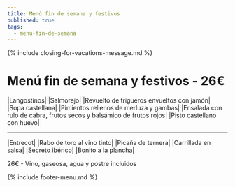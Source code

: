 ```yaml
---
title: Menú fin de semana y festivos
published: true
tags:
  - menu-fin-de-semana
---
```


{% include closing-for-vacations-message.md %}

# Menú fin de semana y festivos - 26€

|Langostinos|
|Salmorejo|
|Revuelto de trigueros envueltos con jamón|
|Sopa castellana|
|Pimientos rellenos de merluza y gambas|
|Ensalada con rulo de cabra, frutos secos y balsámico de frutos rojos|
|Pisto castellano con huevo|

------

|Entrecot|
|Rabo de toro al vino tinto|
|Picaña de ternera|
|Carrillada en salsa|
|Secreto ibérico|
|Bonito a la plancha|

<!-- |Cordero asado|eligiendo este segundo plato se añade 10€ al menú, en total 34€| -->

26€ - Vino, gaseosa, agua y postre incluidos

{% include footer-menu.md %}
